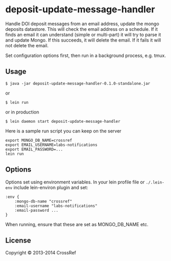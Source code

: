 # deposit-update-message-handler

Handle DOI deposit messages from an email address, update the mongo deposits datastore. This will check the email address on a schedule. If it finds an email it can understand (simple or multi-part) it will try to parse it and update Mongo. If this succeeds, it will delete the email. If it fails it will not delete the email.

Set configuration options first, then run in a background process, e.g. tmux.

## Usage

    $ java -jar deposit-update-message-handler-0.1.0-standalone.jar

or

    $ lein run

or in production

    $ lein daemon start deposit-update-message-handler

Here is a sample run script you can keep on the server

    export MONGO_DB_NAME=crossref
    export EMAIL_USERNAME=labs-notifications
    export EMAIL_PASSWORD=...
    lein run

## Options

Options set using environment variables. In your lein profile file or `./.lein-env` include lein-environ plugin and set:

    :env {
        :mongo-db-name "crossref"
        :email-username "labs-notifications"
        :email-password ...              
    }

When running, ensure that these are set as MONGO_DB_NAME etc.

## License

Copyright © 2013-2014 CrossRef

